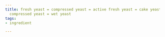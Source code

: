 ```yaml
---
title: fresh yeast = compressed yeast = active fresh yeast = cake yeast = baker's
  compressed yeast = wet yeast
tags:
- ingredient

---
```


